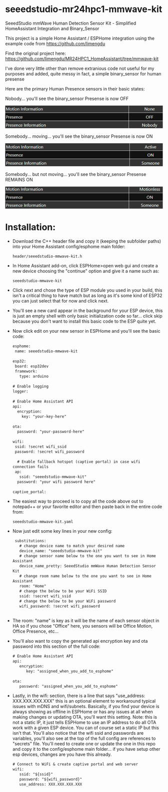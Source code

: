 # seeedstudio-mr24hpc1-mmwave-kit
SeeedStudio mmWave Human Detection Sensor Kit - Simplified HomeAssistant Integration and Binary_Sensor

This project is a simple Home Assistant / ESPHome integration using the example code from https://github.com/limengdu



Find the original project here:
https://github.com/limengdu/MR24HPC1_HomeAssistant/tree/mmwave-kit

I've done very little other than remove extranious code not useful for my purposes and added, quite messy in fact, a simple binary_sensor for human presense

Here are the primary Human Presence sensors in their basic states:

Nobody... you'll see the binary_sensor Presense is now OFF

![ESPHome HA Integration](/static/images/Nobody%20-%20Binary_Sensor%3DOFF.png)

Somebody... moving... you'll see the binary_sensor Presense is now ON

![ESPHome HA Integration](/static/images/Someone%2BActive%20-%20Binary_Sensor%3DON.png)

Somebody... but not moving... you'll see the binary_sensor Presense REMAINS ON

![ESPHome HA Integration](/static/images/Someone%2BMotionless%20-%20Binary_Sensor%3DON.png)


# Installation:
 * Download the C++ header file and copy it (keeping the subfolder paths) into your Home Assistant config/esphome main folder:

   ```
   header/seeedstudio-mmwave-kit.h
   
   ```
 
 * In Home Assistant add-on, click ESPHome>open web gui and create a new device choosing the "continue" option and give it a name such as:

   ```
   seeedstudio-mmwave-kit
   
   ```

* Click next and chose the type of ESP module you used in your build, this isn't a critical thing to have match but as long as it's some kind of ESP32 you can just select that for now and click next.
* You'll see a new card appear in the background for your ESP device, this is just an empty shell with only basic initialization code so far... click skip because you don't want to install this basic code to the ESP quite yet.
* Now click edit on your new sensor in ESPHome and you'll see the basic code:
   ```
   esphome:
    name: seeedstudio-mmwave-kit

   esp32:
    board: esp32dev
    framework:
      type: arduino

   # Enable logging
   logger:

   # Enable Home Assistant API
   api:
     encryption:
       key: "your-key-here"

   ota:
     password: "your-password-here"

   wifi:
    ssid: !secret wifi_ssid
    password: !secret wifi_password

     # Enable fallback hotspot (captive portal) in case wifi connection fails
    ap:
      ssid: "seeedstudio-mmwave-kit"
     password: "your wifi password here"

   captive_portal:
   ```

* The easiest way to proceed is to copy all the code above out to notepad++ or your favorite editor and then paste back in the entire code from:
   ```
   seeedstudio-mmwave-kit.yaml
   ```
* Now just edit some key lines in your new config:

   ```
    substitutions:
      # change device name to match your desired name
      device_name: "seeedstudio-mmwave-kit"
      # change sensor name below to the one you want to see in Home Assistant
      device_name_pretty: SeeedStudio mmWave Human Detection Sensor Kit
      # change room name below to the one you want to see in Home Assistant
      room: "Home"
      # change the below to be your WiFi SSID
      ssid: !secret wifi_ssid
      # change the below to be your WiFi password
      wifi_password: !secret wifi_password
      
   ```
* The room: "name" is key as it will be the name of each sensor object in HA so if you chose "Office" here, you sensors will be Office Motion, Office Presence, etc...

* You'll also want to copy the generated api encryption key and ota password into this section of the full code:

   ```
   # Enable Home Assistant API
   api:
      encryption:
         key: "assigned_when_you_add_to_esphome"

   ota:
      password: "assigned_when_you_add_to_esphome"
   ```

* Lastly, in the wifi: section, there is a line that says "use_address: XXX.XXX.XXX.XXX" this is an optional element to workaround typical issues with mDNS and wifi/subnets. Basically, if you find your device is always showing as offline in ESPHome or has any issues at all when making changes or updating OTA, you'll want this setting. Note: this is not a static IP, it just tells ESPHome to use an IP address to do all OTA work with a given ESP device. You can of course set a static IP but this isn't that. You'll also notice that the wifi ssid and passwords are variables, you'll also see at the top of the full config are references to "secrets" file. You'll need to create one or update the one in this repo and copy it to the config/esphome main folder... if you have setup other esp devices, changes are you have this already.

   ```
   # Connect to WiFi & create captive portal and web server
   wifi:
      ssid: "${ssid}"
      password: "${wifi_password}"
      use_address: XXX.XXX.XXX.XXX
   ```
